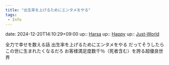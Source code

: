 ```yaml
---
title: "出生率を上げるためにエンタメをやる"
tags:
 - Info
---
```


date: 2024-12-20T14:10:29+09:00
up:: [Harsa](../Bar/Novel/Nacaria/Harsa.md)
up:: [Happy](../Bar/Novel/Topics/Happy.md)
up:: [Just-World](../Bar/Novel/Just-World/Just-World.md)

全力で幸せを数える話
出生率を上げるためにエンタメをやる
だってそうしたらこの世に生まれたくなるだろ
お客様満足度数千％（死者含む）を誇る超優良世界